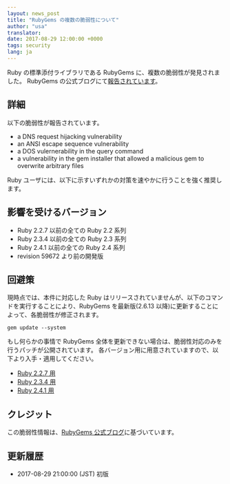 ```yaml
---
layout: news_post
title: "RubyGems の複数の脆弱性について"
author: "usa"
translator:
date: 2017-08-29 12:00:00 +0000
tags: security
lang: ja
---
```


Ruby の標準添付ライブラリである RubyGems に、複数の脆弱性が発見されました。
RubyGems の公式ブログにて[報告されています](http://blog.rubygems.org/2017/08/27/2.6.13-released.html)。

## 詳細

以下の脆弱性が報告されています。

* a DNS request hijacking vulnerability
* an ANSI escape sequence vulnerability
* a DOS vulernerability in the query command
* a vulnerability in the gem installer that allowed a malicious gem to overwrite arbitrary files

Ruby ユーザには、以下に示すいずれかの対策を速やかに行うことを強く推奨します。

## 影響を受けるバージョン

* Ruby 2.2.7 以前の全ての Ruby 2.2 系列
* Ruby 2.3.4 以前の全ての Ruby 2.3 系列
* Ruby 2.4.1 以前の全ての Ruby 2.4 系列
* revision 59672 より前の開発版

## 回避策

現時点では、本件に対応した Ruby はリリースされていませんが、以下のコマンドを実行することにより、RubyGems を最新版(2.6.13 以降)に更新することによって、各脆弱性が修正されます。

```
gem update --system
```

もし何らかの事情で RubyGems 全体を更新できない場合は、脆弱性対応のみを行うパッチが公開されています。
各バージョン用に用意されていますので、以下より入手・適用してください。

* [Ruby 2.2.7 用](https://bugs.ruby-lang.org/attachments/download/6690/rubygems-2613-ruby22.patch)
* [Ruby 2.3.4 用](https://bugs.ruby-lang.org/attachments/download/6691/rubygems-2613-ruby23.patch)
* [Ruby 2.4.1 用](https://bugs.ruby-lang.org/attachments/download/6692/rubygems-2612-ruby24.patch)

## クレジット

この脆弱性情報は、[RubyGems 公式ブログ](http://blog.rubygems.org/2017/08/27/2.6.13-released.html)に基づいています。

## 更新履歴

* 2017-08-29 21:00:00 (JST) 初版
